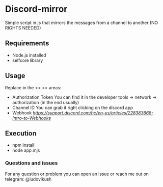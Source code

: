 # Discord-mirror
Simple script in js that mirrors the messages from a channel to another (NO RIGHTS NEEDED)

## Requirements
- Node.js installed
- selfcore library

## Usage
Replace in the << >> areas:
- Authorization Token
You can find it in the developer tools -> network -> authorization (in the end usually)
- Channel ID
You can grab it right clicking on the discord app
- Webhook
_https://support.discord.com/hc/en-us/articles/228383668-Intro-to-Webhooks_

## Execution
-  npm install
- node app.mjs

### Questions and issues
For any question or problem you can open an issue or reach me out on telegram: @ludovikush
